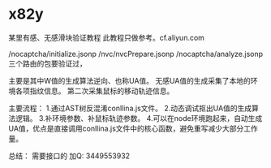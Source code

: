 # x82y
某里有感、无感滑块验证教程
此教程只做参考。cf.aliyun.com

/nocaptcha/initialize.jsonp 
/nvc/nvcPrepare.jsonp 
/nocaptcha/analyze.jsonp 
三个路由的包要验证过，

主要是其中W值的生成算法逆向、也称UA值。 
无感UA值的生成采集了本地的环境各项指纹信息。 
第二次采集鼠标的移动轨迹信息。 



主要流程：
1.通过AST树反混淆conllina.js文件。 
2.动态调试抠出UA值的生成算法逻辑。 
3.补环境参数、补鼠标轨迹参数。 
4.可以在node环境跑起来，自动生成UA值，优点是直接调用conllina.js文件中的核心函数，避免重写减少大部分工作量。 



总结：
  需要接口的 加Q: 3449553932 
  





















